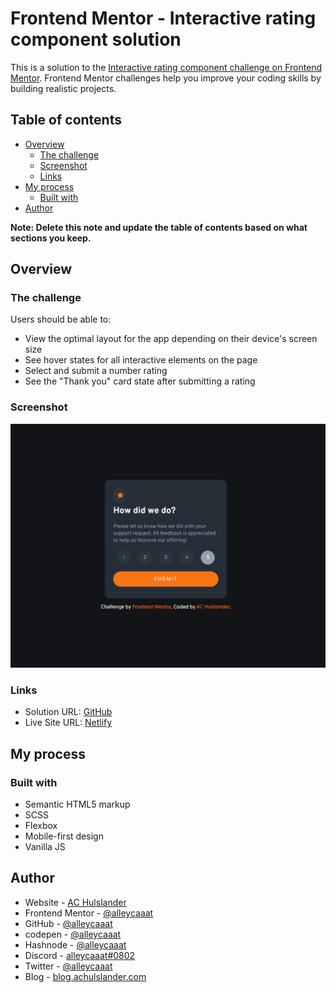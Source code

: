 # Frontend Mentor - Interactive rating component solution

This is a solution to the [Interactive rating component challenge on Frontend Mentor](https://www.frontendmentor.io/challenges/interactive-rating-component-koxpeBUmI). Frontend Mentor challenges help you improve your coding skills by building realistic projects.

## Table of contents

- [Overview](#overview)
  - [The challenge](#the-challenge)
  - [Screenshot](#screenshot)
  - [Links](#links)
- [My process](#my-process)
  - [Built with](#built-with)
- [Author](#author)

**Note: Delete this note and update the table of contents based on what sections you keep.**

## Overview

### The challenge

Users should be able to:

- View the optimal layout for the app depending on their device's screen size
- See hover states for all interactive elements on the page
- Select and submit a number rating
- See the "Thank you" card state after submitting a rating

### Screenshot

![Screen capture with a black background and a box in the center asking user's to rate the service on a scale of one through five](./images/screenshot.png)

### Links

- Solution URL: [GitHub](https://github.com/alleycaaat/frontend-mentor/interactive-rating)
- Live Site URL: [Netlify](https://achulslander-interactive-rating.netlify.app)

## My process

### Built with

- Semantic HTML5 markup
- SCSS
- Flexbox
- Mobile-first design
- Vanilla JS

## Author

- Website - [AC Hulslander](https://www.achulslander.com/)
- Frontend Mentor - [@alleycaaat](https://www.frontendmentor.io/profile/alleycaaat)
- GitHub - [@alleycaaat](https://github.com/alleycaaat/)
- codepen - [@alleycaaat](https://codepen.io/alleycaaat)
- Hashnode - [@alleycaaat](https://hashnode.com/@alleycaaat)
- Discord - [alleycaaat#0802](https://discordapp.com/users/427569685366833174)
- Twitter - [@alleycaaat](https://www.twitter.com/alleycaaat)
- Blog - [blog.achulslander.com](https://blog.achulslander.com/)
